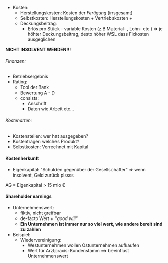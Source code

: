 - Kosten: 
	- Herstellungskosten: Kosten der _Fertigung_ (insgesamt)
	- Selbstkosten: Herstellungskosten + Vertriebskosten + 
	- Deckungsbeitrag: 
		- Erlös pro Stück - variable Kosten (z.B Material- , Lohn- etc.)
		=> je höhter Deckungsbeitrag, desto höher WSL dass Fixkosten ausgeglichen


**NICHT INSOLVENT WERDEN!!!**
###### Finanzen:
- Betriebsergebnis
- Rating:
	- Tool der Bank
	- Bewertung A - D
	- consists:
		- Anschrift
		- Daten wie Arbeit etc...



###### Kostenarten: 
- Kostenstellen: wer hat ausgegeben?
- Kostenträger: welches Produkt?
- Selbstkosten: Verrechnet mit Kapital


#### Kostenherkunft
- Eigenkapital: "Schulden gegenüber der Gesellschafter"
	=> wenn insolvent, Geld zurück plssss

AG = Eigenkapital > 15 mio €
#### Shareholder earnings
- Unternehmenswert:
	- fiktiv, nicht greifbar
	- de-facto Wert + _"good will"_
	- **Ein Unternehmen ist immer nur so viel wert, wie andere bereit sind zu zahlen**
- Beispiel:
	- Wiedervereinigung:
		- Westunternehmen wollen Ostunternehmen aufkaufen
		- Wert für Arztpraxis: Kundenstamm ==> beeinflust Unternehmenswert

